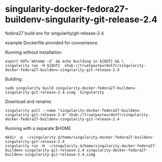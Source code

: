 # singularity-docker-fedora27-buildenv-singularity-git-release-2.4
fedora27 build env for singularity/git-release-2.4

example Dockerfile provided for convenience.

Running without installation:
```
export OUT=`mktemp -d` && echo building in ${OUT} && \
singularity run -H ${OUT}  shub://truatpasteurdotfr/singularity-docker-fedora27-buildenv-singularity-git-release-2.4
```
Building:
```
sudo singularity build singularity-docker-fedora27-buildenv-singularity-git-release-2.4.simg  Singularity
```
Download and rename:
```
singularity pull --name "singularity-docker-fedora27-buildenv-singularity-git-release-2.4" shub://truatpasteurdotfr/singularity-docker-fedora27-buildenv-singularity-git-release-2.4
```
Running with a separate $HOME 
```
mkdir -p  ~/singularity.d/home/singularity-docker-fedora27-buildenv-singularity-git-release-2.4
singularity run -H  ~/singularity.d/home/singularity-docker-fedora27-buildenv-singularity-git-release-2.4 singularity-docker-fedora27-buildenv-singularity-git-release-2.4.simg
```
